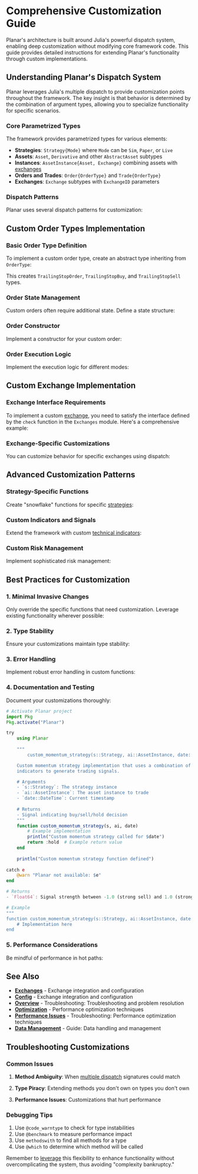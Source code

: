 <!--
category: "strategy-development"
difficulty: "advanced"
topics: [execution-modes, margin-trading, exchanges, data-management, optimization, strategy-development, troubleshooting]
last_updated: "2025-10-04"
-->

# Comprehensive Customization Guide

Planar's architecture is built around Julia's powerful dispatch system, enabling deep customization without modifying core framework code. This guide provides detailed instructions for extending Planar's functionality through custom implementations.

## Understanding Planar's Dispatch System

Planar leverages Julia's multiple dispatch to provide customization points throughout the framework. The key insight is that behavior is determined by the combination of argument types, allowing you to specialize functionality for specific scenarios.

### Core Parametrized Types

The framework provides parametrized types for various elements:
- **Strategies**: `Strategy{Mode}` where `Mode` can be `Sim`, `Paper`, or `Live`
- **Assets**: `Asset`, `Derivative` and other `AbstractAsset` subtypes
- **Instances**: `AssetInstance{Asset, Exchange}` combining assets with [exchanges](../exchanges.md)
- **Orders and Trades**: `Order{OrderType}` and `Trade{OrderType}`
- **Exchanges**: `Exchange` subtypes with `ExchangeID` parameters

### Dispatch Patterns

Planar uses several dispatch patterns for customization:


## Custom Order Types Implementation

### Basic Order Type Definition

To implement a custom order type, create an abstract type inheriting from `OrderType`:


This creates `TrailingStopOrder`, `TrailingStopBuy`, and `TrailingStopSell` types.

### Order State Management

Custom orders often require additional state. Define a state structure:


### Order Constructor

Implement a constructor for your custom order:


### Order Execution Logic

Implement the execution logic for different modes:


## Custom Exchange Implementation

### Exchange Interface Requirements

To implement a custom [exchange](../exchanges.md), you need to satisfy the interface defined by the `check` function in the `Exchanges` module. Here's a comprehensive example:


### Exchange-Specific Customizations

You can customize behavior for specific exchanges using dispatch:


## Advanced Customization Patterns

### Strategy-Specific Functions

Create "snowflake" functions for specific [strategies](../guides/strategy-development.md):


### Custom Indicators and Signals

Extend the framework with custom [technical indicators](../guides/strategy-development.md#technical-indicators):


### Custom Risk Management

Implement sophisticated risk management:


## Best Practices for Customization

### 1. Minimal Invasive Changes

Only override the specific functions that need customization. Leverage existing functionality wherever possible:


### 2. Type Stability

Ensure your customizations maintain type stability:


### 3. Error Handling

Implement robust error handling in custom functions:


### 4. Documentation and Testing

Document your customizations thoroughly:

```julia
# Activate Planar project
import Pkg
Pkg.activate("Planar")

try
    using Planar
    
    """
        custom_momentum_strategy(s::Strategy, ai::AssetInstance, date::DateTime)

    Custom momentum strategy implementation that uses a combination of RSI and MACD
    indicators to generate trading signals.

    # Arguments
    - `s::Strategy`: The strategy instance
    - `ai::AssetInstance`: The asset instance to trade
    - `date::DateTime`: Current timestamp
    
    # Returns
    - Signal indicating buy/sell/hold decision
    """
    function custom_momentum_strategy(s, ai, date)
        # Example implementation
        println("Custom momentum strategy called for $date")
        return :hold  # Example return value
    end
    
    println("Custom momentum strategy function defined")
    
catch e
    @warn "Planar not available: $e"
end

# Returns
- `Float64`: Signal strength between -1.0 (strong sell) and 1.0 (strong buy)

# Example
"""
function custom_momentum_strategy(s::Strategy, ai::AssetInstance, date::DateTime)
    # Implementation here
end
```

### 5. Performance Considerations

Be mindful of performance in hot paths:



## See Also

- **[Exchanges](../exchanges.md)** - Exchange integration and configuration
- **[Config](../config.md)** - Exchange integration and configuration
- **[Overview](../troubleshooting/index.md)** - Troubleshooting: Troubleshooting and problem resolution
- **[Optimization](../optimization.md)** - Performance optimization techniques
- **[Performance Issues](../troubleshooting/performance-issues.md)** - Troubleshooting: Performance optimization techniques
- **[Data Management](../guides/data-management.md)** - Guide: Data handling and management

## Troubleshooting Customizations

### Common Issues

1. **Method Ambiguity**: When [multiple dispatch](../guides/strategy-development.md#dispatch-system) signatures could match

2. **Type Piracy**: Extending methods you don't own on types you don't own

3. **Performance Issues**: Customizations that hurt performance

### Debugging Tips

1. Use `@code_warntype` to check for type instabilities
2. Use `@benchmark` to measure performance impact
3. Use `methodswith` to find all methods for a type
4. Use `@which` to determine which method will be called

Remember to [leverage](../guides/strategy-development.md#margin-modes) this flexibility to enhance functionality without overcomplicating the system, thus avoiding "complexity bankruptcy."
